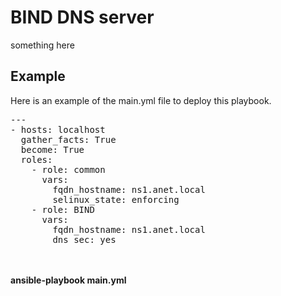 # BIND DNS server
something here

## Example 
Here is an example of the main.yml file to deploy this playbook.<br>
<pre>
---
- hosts: localhost
  gather_facts: True
  become: True
  roles:
    - role: common
      vars:
        fqdn_hostname: ns1.anet.local
        selinux_state: enforcing
    - role: BIND
      vars:
        fqdn_hostname: ns1.anet.local
        dns_sec: yes
</pre>
<br><br>
**ansible-playbook main.yml**